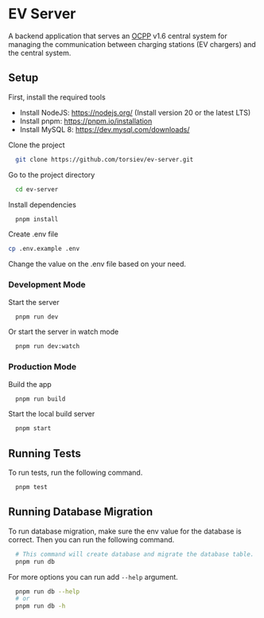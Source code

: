 # EV Server

A backend application that serves an [OCPP](https://openchargealliance.org/protocols/open-charge-point-protocol/) v1.6 central system for managing the communication between charging stations (EV chargers) and the central system.

## Setup

First, install the required tools

- Install NodeJS: https://nodejs.org/ (Install version 20 or the latest LTS)
- Install pnpm: https://pnpm.io/installation
- Install MySQL 8: https://dev.mysql.com/downloads/

Clone the project

```bash
  git clone https://github.com/torsiev/ev-server.git
```

Go to the project directory

```bash
  cd ev-server
```

Install dependencies

```bash
  pnpm install
```

Create .env file

```bash
cp .env.example .env
```

Change the value on the .env file based on your need.

### Development Mode

Start the server

```bash
  pnpm run dev
```

Or start the server in watch mode

```bash
  pnpm run dev:watch
```

### Production Mode

Build the app

```bash
  pnpm run build
```

Start the local build server

```bash
  pnpm start
```

## Running Tests

To run tests, run the following command.

```bash
  pnpm test
```

## Running Database Migration

To run database migration, make sure the env value for the database is correct. Then you can run the following command.

```bash
  # This command will create database and migrate the database table.
  pnpm run db
```

For more options you can run add `--help` argument.

```bash
  pnpm run db --help
  # or
  pnpm run db -h
```
